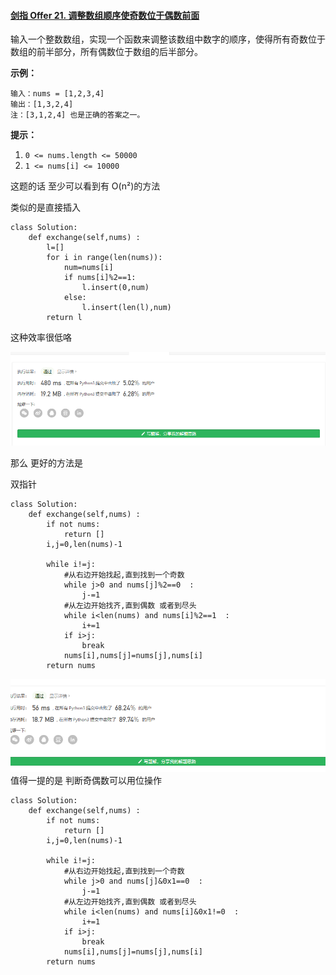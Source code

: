 #### [剑指 Offer 21. 调整数组顺序使奇数位于偶数前面](https://leetcode-cn.com/problems/diao-zheng-shu-zu-shun-xu-shi-qi-shu-wei-yu-ou-shu-qian-mian-lcof/)

输入一个整数数组，实现一个函数来调整该数组中数字的顺序，使得所有奇数位于数组的前半部分，所有偶数位于数组的后半部分。

 

**示例：**

```
输入：nums = [1,2,3,4]
输出：[1,3,2,4] 
注：[3,1,2,4] 也是正确的答案之一。
```

 

**提示：**

1. `0 <= nums.length <= 50000`
2. `1 <= nums[i] <= 10000`

这题的话 至少可以看到有 O(n²)的方法

类似的是直接插入

```
class Solution:
    def exchange(self,nums) :
        l=[]
        for i in range(len(nums)):
            num=nums[i]
            if nums[i]%2==1:
                l.insert(0,num)
            else:
                l.insert(len(l),num)
        return l
```

这种效率很低咯

![1618376655218](readme.assets/1618376655218.png)

那么 更好的方法是

双指针

```
class Solution:
    def exchange(self,nums) :
        if not nums:
            return []
        i,j=0,len(nums)-1

        while i!=j:
            #从右边开始找起,直到找到一个奇数
            while j>0 and nums[j]%2==0  :
                j-=1
            #从左边开始找齐,直到偶数 或者到尽头
            while i<len(nums) and nums[i]%2==1  :
                i+=1
            if i>j:
                break
            nums[i],nums[j]=nums[j],nums[i]
        return nums
```

![1618378889347](readme.assets/1618378889347.png)值得一提的是 判断奇偶数可以用位操作

```
class Solution:
    def exchange(self,nums) :
        if not nums:
            return []
        i,j=0,len(nums)-1

        while i!=j:
            #从右边开始找起,直到找到一个奇数
            while j>0 and nums[j]&0x1==0  :
                j-=1
            #从左边开始找齐,直到偶数 或者到尽头
            while i<len(nums) and nums[i]&0x1!=0  :
                i+=1
            if i>j:
                break
            nums[i],nums[j]=nums[j],nums[i]
        return nums
```

